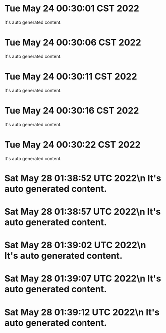 # Tue May 24 00:30:01 CST 2022
  It's auto generated content.
# Tue May 24 00:30:06 CST 2022
  It's auto generated content.
# Tue May 24 00:30:11 CST 2022
  It's auto generated content.
# Tue May 24 00:30:16 CST 2022
  It's auto generated content.
# Tue May 24 00:30:22 CST 2022
  It's auto generated content.
# Sat May 28 01:38:52 UTC 2022\n  It's auto generated content.
# Sat May 28 01:38:57 UTC 2022\n  It's auto generated content.
# Sat May 28 01:39:02 UTC 2022\n  It's auto generated content.
# Sat May 28 01:39:07 UTC 2022\n  It's auto generated content.
# Sat May 28 01:39:12 UTC 2022\n  It's auto generated content.

